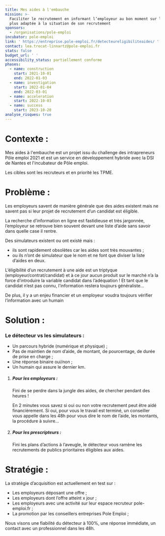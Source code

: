 ```yaml
---
title: Mes aides à l'embauche
mission: >-
  Faciliter le recrutement en informant l’employeur au bon moment sur l'aide la
  plus adaptée à la situation de son recrutement
sponsors:
  - /organisations/pole-emploi
incubator: pole-emploi
link: ' https://entreprise.pole-emploi.fr/detecteureligibiliteaides/ '
contact: lea.trecat-linnartz@pole-emploi.fr
stats: false
budget_url: ' '
accessibility_status: partiellement conforme
phases:
  - name: construction
    start: 2021-10-01
    end: 2022-01-03
  - name: investigation
    start: 2022-01-04
    end: 2022-03-01
  - name: acceleration
    start: 2022-10-03
  - name: success
    start: 2023-10-20
analyse_risques: true
---
```

# **Contexte :**

Mes aides à l'embauche est un projet issu du challenge des intrapreneurs Pôle emploi 2021 et est un service en développement hybride avec la DSI de Nantes et l'incubateur de Pôle emploi. 

Les cibles sont les recruteurs et en priorité les TPME.  

# **Problème** :

Les employeurs savent de manière générale que des aides existent mais ne savent pas si leur projet de recrutement d’un candidat est éligible. 

La recherche d’information en ligne est fastidieuse et très jargonnée, l’employeur se retrouve bien souvent devant une liste d’aide sans savoir dans quelle case il rentre. 

Des simulateurs existent ou ont existé mais : 

* ils sont rapidement obsolètes car les aides sont très mouvantes ; 
* ou ils n’ont de simulateur que le nom et ne font que diviser la liste d’aides en deux.  

L’éligibilité d’un recrutement à une aide est un triptyque (employeur/contrat/candidat) et à ce jour aucun produit sur le marché n’a la force d’introduire la variable candidat dans l’adéquation ! Et tant que le candidat n’est pas connu, l’information restera toujours généraliste… 

De plus, il y a un enjeu financier et un employeur voudra toujours vérifier l’information avec un humain 

# **Solution :**

### Le détecteur vs les simulateurs :

* Un parcours hybride (numérique et physique) ;  
* Pas de maintien de nom d’aide, de montant, de pourcentage, de durée de prise en charge ;
* Une réponse binaire oui/non ;
* Un humain qui assure le dernier km.

1. ##### Pour les employeurs :

   Fini de se perdre dans la jungle des aides, de chercher pendant des heures !

   En 2 minutes vous savez si oui ou non votre recrutement peut être aidé financièrement. Si oui, pour vous le travail est terminé, un conseiller vous appelle dans les 48h pour vous dire le nom de l’aide, les montants, la procédure à suivre… 
2. ##### Pour les prescripteurs : 

   Fini les plans d’actions à l’aveugle, le détecteur vous ramène les recrutements de publics prioritaires éligibles aux aides. 

# Stratégie :

La stratégie d’acquisition est actuellement en test sur :

* Les employeurs déposant une offre ;
* Les employeurs dont l’offre atteint x jour ;
* Les employeurs avec une activité sur leur espace recruteur pole-emploi.fr ;
* La promotion par les conseillers entreprises Pole Emploi ;

Nous visons une fiabilité du détecteur à 100%, une réponse immédiate, un contact avec un professionnel dans les 48h.
